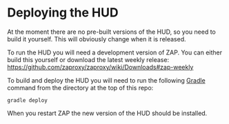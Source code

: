 # Deploying the HUD

At the moment there are no pre-built versions of the HUD, so you need to build it yourself. This will obviously change when it is released.

To run the HUD you will need a development version of ZAP. You can either build this yourself or download the latest weekly release: https://github.com/zaproxy/zaproxy/wiki/Downloads#zap-weekly

To build and deploy the HUD you will need to run the following [Gradle](https://gradle.org) command from the directory at the top of this repo:

`gradle deploy`

When you restart ZAP the new version of the HUD should be installed.
